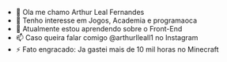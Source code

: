 - 👋 Ola me chamo Arthur Leal Fernandes
- 👀 Tenho interesse em Jogos, Academia e programaoca
- 🌱 Atualmente estou aprendendo sobre o Front-End
- 📫 Caso queira falar comigo @arthurlleall1 no Instagram
- ⚡ Fato engracado: Ja gastei mais de 10 mil horas no Minecraft

<!---
arthurlealfernandes/arthurlealfernandes is a ✨ special ✨ repository because its `README.md` (this file) appears on your GitHub profile.
You can click the Preview link to take a look at your changes.
--->
